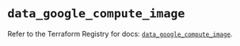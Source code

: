 # `data_google_compute_image`

Refer to the Terraform Registry for docs: [`data_google_compute_image`](https://registry.terraform.io/providers/hashicorp/google/6.34.1/docs/data-sources/compute_image).
